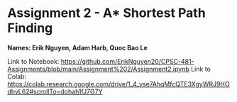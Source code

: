 # Assignment 2 - A* Shortest Path Finding
**Names: Erik Nguyen, Adam Harb, Quoc Bao Le**

Link to Notebook: https://github.com/ErikNguyen20/CPSC-481-Assignments/blob/main/Assignment%202/Assignment2.ipynb
Link to Colab: https://colab.research.google.com/drive/1_4_yse7AhqMfcQTE3XgyWRJ9HOdhvL62#scrollTo=dohah1fJ7G7Y
